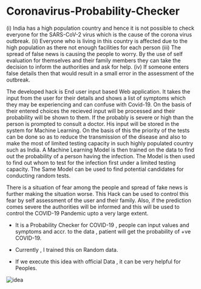# Coronavirus-Probability-Checker


(i) India has a high population country and hence it is not possible to check everyone for the SARS-CoV-2 virus which is the cause of the corona virus outbreak.
(ii) Everyone who is living in this country is affected due to the high population as there not enough facilities for each person
(iii) The spread of false news is causing the people to worry. By the use of self evaluation for themselves and their family members they can take the decision to inform the authorities and ask for help.
(iv) If someone enters false details then that would result in a small error in the assessment of the outbreak.

The developed hack is End user input based Web application. It takes the input from the user for their details and shows a list of symptoms which they may be experiencing and can confuse with Covid-19. On the basis of their entered choices the recieved input will be processed and their probability will be shown to them. If the probably is severe or high than the person is prompted to consult a doctor. His input will be stored in the system for Machine Learning. On the basis of this the priority of the tests can be done so as to reduce the transmission of the disease and also to make the most of limited testing capacity in such highly populated country such as India.
A Machine Learning Model is then trained on the data to find out the probability of a person  having the infection.
The Model is then used to find out whom to test for the infection first under a limited testing capacity.
The Same Model can be used to find potential candidates for conducting random tests.


There is a situation of fear among the people and spread of fake news is further making the situation worse. This Hack can be used to control this fear by self assessment of the user and their family. Also, if the prediction comes severe the authorities will be informed and this will be used to control the COVID-19 Pandemic upto a very large extent.




* It is a Probability Checker for COVID-19 , people can input values and symptoms and accr. to the data , patient will get the probability of +ve COVID-19.

* Currently , I trained this on Random data.

* If we execute this idea with official Data , it can be very helpful for Peoples.

![idea](https://i.pinimg.com/originals/41/ec/16/41ec16d5d73ea5be85807ebf7b4fe66d.png)
